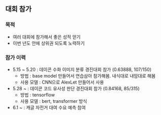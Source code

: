 ## 대회 참가
### 목적
- 여러 대회에 참가해서 좋은 성적 얻기
- 이번 년도 안에 상위권 되도록 노력하기

### 참가 이력
- 5.15 ~ 5.20 : 데이콘 수화 이미지 분류 경진대회 참가 (0.63888, 107/150)
    - 방법 : base model 만들어서 연습삼아 참가해봄. 내식대로 내맘대로 해봄
    - 사용 모델 : CNN으로 AlexLet 만들어서 사용
- 5.28 ~ : 데이콘 코드 유사성 판단 경진대회 참가 (0.84168, 85/315)
    - 방법 : tensorflow
    - 사용 모델 : bert, transformer 방식
- 6.1 ~ : 캐글 자전거 대여 수요 예측 참여
